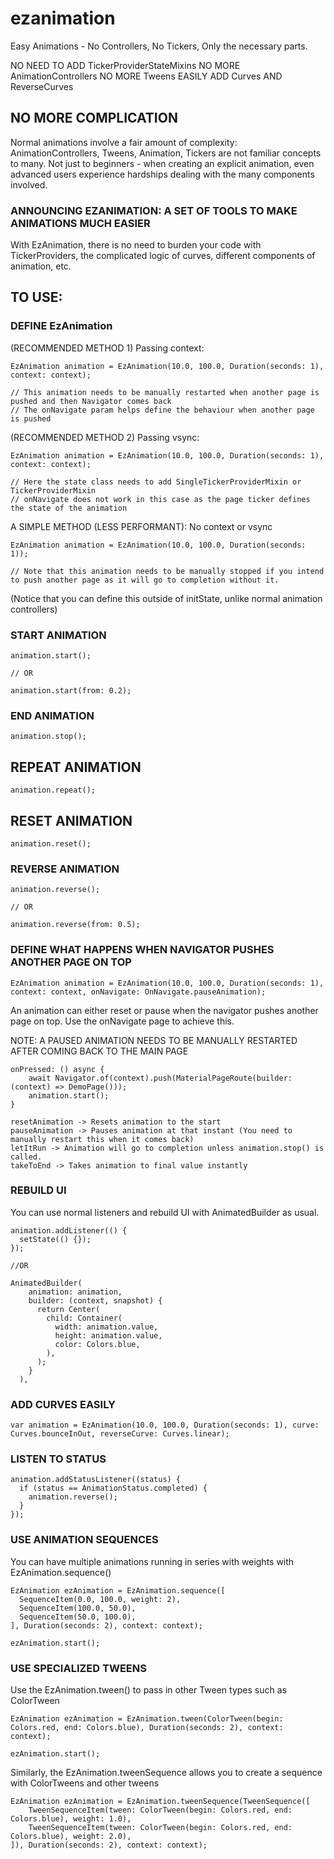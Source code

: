# ezanimation

Easy Animations - No Controllers, No Tickers, Only the necessary parts.

NO NEED TO ADD TickerProviderStateMixins
NO MORE AnimationControllers
NO MORE Tweens
EASILY ADD Curves AND ReverseCurves

## NO MORE COMPLICATION

Normal animations involve a fair amount of complexity: AnimationControllers, Tweens, Animation, Tickers are not familiar concepts to many.
Not just to beginners - when creating an explicit animation, even advanced users experience hardships dealing with the many components involved.

### ANNOUNCING EZANIMATION: A SET OF TOOLS TO MAKE ANIMATIONS MUCH EASIER

With EzAnimation, there is no need to burden your code with TickerProviders, the complicated logic of curves, different components of animation, etc.

## TO USE:

### DEFINE EzAnimation

(RECOMMENDED METHOD 1) Passing context:

    EzAnimation animation = EzAnimation(10.0, 100.0, Duration(seconds: 1), context: context);
    
    // This animation needs to be manually restarted when another page is pushed and then Navigator comes back
    // The onNavigate param helps define the behaviour when another page is pushed

(RECOMMENDED METHOD 2) Passing vsync:

    EzAnimation animation = EzAnimation(10.0, 100.0, Duration(seconds: 1), context: context);
    
    // Here the state class needs to add SingleTickerProviderMixin or TickerProviderMixin
    // onNavigate does not work in this case as the page ticker defines the state of the animation

A SIMPLE METHOD (LESS PERFORMANT): No context or vsync

    EzAnimation animation = EzAnimation(10.0, 100.0, Duration(seconds: 1));
    
    // Note that this animation needs to be manually stopped if you intend to push another page as it will go to completion without it.

(Notice that you can define this outside of initState, unlike normal animation controllers)

### START ANIMATION

    animation.start();
    
    // OR
    
    animation.start(from: 0.2);

### END ANIMATION

    animation.stop();

## REPEAT ANIMATION

    animation.repeat();

## RESET ANIMATION

    animation.reset();

### REVERSE ANIMATION

    animation.reverse();
    
    // OR
    
    animation.reverse(from: 0.5);

### DEFINE WHAT HAPPENS WHEN NAVIGATOR PUSHES ANOTHER PAGE ON TOP

    EzAnimation animation = EzAnimation(10.0, 100.0, Duration(seconds: 1), context: context, onNavigate: OnNavigate.pauseAnimation);

An animation can either reset or pause when the navigator pushes another page on top. Use the onNavigate page to achieve this.

NOTE: A PAUSED ANIMATION NEEDS TO BE MANUALLY RESTARTED AFTER COMING BACK TO THE MAIN PAGE

    onPressed: () async {
        await Navigator.of(context).push(MaterialPageRoute(builder: (context) => DemoPage()));
        animation.start();
    }

    resetAnimation -> Resets animation to the start
    pauseAnimation -> Pauses animation at that instant (You need to manually restart this when it comes back)
    letItRun -> Animation will go to completion unless animation.stop() is called.
    takeToEnd -> Takes animation to final value instantly

### REBUILD UI

You can use normal listeners and rebuild UI with AnimatedBuilder as usual.

    animation.addListener(() { 
      setState(() {});
    });
    
    //OR
    
    AnimatedBuilder(
        animation: animation,
        builder: (context, snapshot) {
          return Center(
            child: Container(
              width: animation.value,
              height: animation.value,
              color: Colors.blue,
            ),
          );
        }
      ),

### ADD CURVES EASILY

    var animation = EzAnimation(10.0, 100.0, Duration(seconds: 1), curve: Curves.bounceInOut, reverseCurve: Curves.linear);

### LISTEN TO STATUS

    animation.addStatusListener((status) {
      if (status == AnimationStatus.completed) {
        animation.reverse();
      }
    });

### USE ANIMATION SEQUENCES

You can have multiple animations running in series with weights with EzAnimation.sequence()

    EzAnimation ezAnimation = EzAnimation.sequence([
      SequenceItem(0.0, 100.0, weight: 2),
      SequenceItem(100.0, 50.0),
      SequenceItem(50.0, 100.0),
    ], Duration(seconds: 2), context: context);

    ezAnimation.start();

### USE SPECIALIZED TWEENS

Use the EzAnimation.tween() to pass in other Tween types such as ColorTween

    EzAnimation ezAnimation = EzAnimation.tween(ColorTween(begin: Colors.red, end: Colors.blue), Duration(seconds: 2), context: context);
    
    ezAnimation.start();

Similarly, the EzAnimation.tweenSequence allows you to create a sequence with ColorTweens and other tweens

    EzAnimation ezAnimation = EzAnimation.tweenSequence(TweenSequence([
        TweenSequenceItem(tween: ColorTween(begin: Colors.red, end: Colors.blue), weight: 1.0),
        TweenSequenceItem(tween: ColorTween(begin: Colors.red, end: Colors.blue), weight: 2.0),
    ]), Duration(seconds: 2), context: context);
